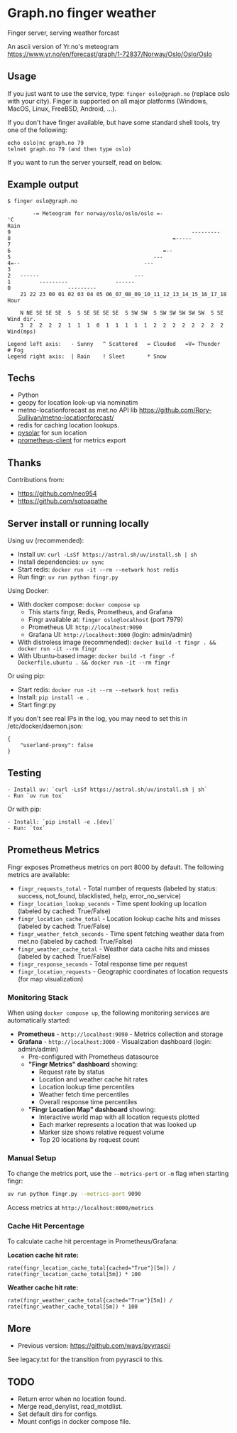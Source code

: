 # Graph.no finger weather

Finger server, serving weather forcast

An ascii version of Yr.no's meteogram <https://www.yr.no/en/forecast/graph/1-72837/Norway/Oslo/Oslo/Oslo>

## Usage

If you just want to use the service, type: `finger oslo@graph.no` (replace oslo with your city). Finger is supported on all major platforms (Windows, MacOS, Linux, FreeBSD, Android, ...).

If you don't have finger available, but have some standard shell tools, try one of the following:

    echo oslo|nc graph.no 79
    telnet graph.no 79 (and then type oslo)

If you want to run the server yourself, read on below.

## Example output

    $ finger oslo@graph.no

            -= Meteogram for norway/oslo/oslo/oslo =-                    
    'C                                                                   Rain
    9                                                         --------- 
    8                                                   =-----          
    7                                                                   
    6                                                =--                
    5                                             ---                   
    4=--                                       ---                      
    3                                                                   
    2   ------                              ---                         
    1         ---------               ------                            
    0                  ---------                                        
        21 22 23 00 01 02 03 04 05 06_07_08_09_10_11_12_13_14_15_16_17_18 Hour
    
        N NE SE SE SE  S  S SE SE SE SE  S SW SW  S SW SW SW SW SW  S SE Wind dir.
        3  2  2  2  2  1  1  1  0  1  1  1  1  1  2  2  2  2  2  2  2  2 Wind(mps)

    Legend left axis:   - Sunny   ^ Scattered   = Clouded   =V= Thunder   # Fog
    Legend right axis:  | Rain    ! Sleet       * Snow

## Techs

* Python
* geopy for location look-up via nominatim
* metno-locationforecast as met.no API lib <https://github.com/Rory-Sullivan/metno-locationforecast/>
* redis for caching location lookups.
* [pysolar](https://pysolar.readthedocs.io/) for sun location
* [prometheus-client](https://github.com/prometheus/client_python) for metrics export

## Thanks

Contributions from:
* <https://github.com/neo954>
* <https://github.com/sotpapathe>

## Server install or running locally

Using uv (recommended):

* Install uv: `curl -LsSf https://astral.sh/uv/install.sh | sh`
* Install dependencies: `uv sync`
* Start redis: `docker run -it --rm --network host redis`
* Run fingr: `uv run python fingr.py`

Using Docker:

* With docker compose: `docker compose up`
  * This starts fingr, Redis, Prometheus, and Grafana
  * Fingr available at: `finger oslo@localhost` (port 7979)
  * Prometheus UI: `http://localhost:9090`
  * Grafana UI: `http://localhost:3000` (login: admin/admin)
* With distroless image (recommended): `docker build -t fingr . && docker run -it --rm fingr`
* With Ubuntu-based image: `docker build -t fingr -f Dockerfile.ubuntu . && docker run -it --rm fingr`

Or using pip:

* Start redis: `docker run -it --rm --network host redis`
* Install: `pip install -e .`
* Start fingr.py

If you don't see real IPs in the log, you may need to set this in /etc/docker/daemon.json:

    {
        "userland-proxy": false
    }

## Testing

    - Install uv: `curl -LsSf https://astral.sh/uv/install.sh | sh`
    - Run `uv run tox`
    
Or with pip:
    
    - Install: `pip install -e .[dev]`
    - Run: `tox`

## Prometheus Metrics

Fingr exposes Prometheus metrics on port 8000 by default. The following metrics are available:

* `fingr_requests_total` - Total number of requests (labeled by status: success, not_found, blacklisted, help, error_no_service)
* `fingr_location_lookup_seconds` - Time spent looking up location (labeled by cached: True/False)
* `fingr_location_cache_total` - Location lookup cache hits and misses (labeled by cached: True/False)
* `fingr_weather_fetch_seconds` - Time spent fetching weather data from met.no (labeled by cached: True/False)
* `fingr_weather_cache_total` - Weather data cache hits and misses (labeled by cached: True/False)
* `fingr_response_seconds` - Total response time per request
* `fingr_location_requests` - Geographic coordinates of location requests (for map visualization)

### Monitoring Stack

When using `docker compose up`, the following monitoring services are automatically started:

* **Prometheus** - `http://localhost:9090` - Metrics collection and storage
* **Grafana** - `http://localhost:3000` - Visualization dashboard (login: admin/admin)
  * Pre-configured with Prometheus datasource
  * **"Fingr Metrics" dashboard** showing:
    - Request rate by status
    - Location and weather cache hit rates
    - Location lookup time percentiles
    - Weather fetch time percentiles
    - Overall response time percentiles
  * **"Fingr Location Map" dashboard** showing:
    - Interactive world map with all location requests plotted
    - Each marker represents a location that was looked up
    - Marker size shows relative request volume
    - Top 20 locations by request count

### Manual Setup

To change the metrics port, use the `--metrics-port` or `-m` flag when starting fingr:

```bash
uv run python fingr.py --metrics-port 9090
```

Access metrics at `http://localhost:8000/metrics`

### Cache Hit Percentage

To calculate cache hit percentage in Prometheus/Grafana:

**Location cache hit rate:**
```promql
rate(fingr_location_cache_total{cached="True"}[5m]) / rate(fingr_location_cache_total[5m]) * 100
```

**Weather cache hit rate:**
```promql
rate(fingr_weather_cache_total{cached="True"}[5m]) / rate(fingr_weather_cache_total[5m]) * 100
```


## More

* Previous version: <https://github.com/ways/pyyrascii>

See legacy.txt for the transition from pyyrascii to this.

## TODO

* Return error when no location found.
* Merge read_denylist, read_motdlist.
* Set default dirs for configs.
* Mount configs in docker compose file.
